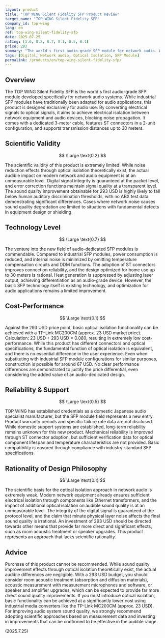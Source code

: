 ```yaml
---
layout: product
title: "TOP WING Silent Fidelity SFP Product Review"
target_name: "TOP WING Silent Fidelity SFP"
company_id: top-wing
lang: en
ref: top-wing-silent-fidelity-sfp
date: 2025-07-25
rating: [1.6, 0.2, 0.7, 0.1, 0.5, 0.1]
price: 293
summary: "The world's first audio-grade SFP module for network audio. While providing optical isolation, it faces significant challenges in scientific validity and cost-effectiveness."
tags: [Digital, Network audio, Optical Isolation, SFP Module]
permalink: /products/en/top-wing-silent-fidelity-sfp/
---
```

## Overview

The TOP WING Silent Fidelity SFP is the world's first audio-grade SFP module developed specifically for network audio systems. While industrial SFP modules have traditionally been adapted for audio applications, this product is designed exclusively for audio use. By converting electrical signals to optical signals, it aims to achieve electrical isolation between network equipment and audio devices, blocking noise propagation. It comes with a dedicated 3-meter cable, features ST connectors in a 2-unit configuration, and supports transmission distances up to 30 meters.

## Scientific Validity

$$ \Large \text{0.2} $$

The scientific validity of this product is extremely limited. While noise reduction effects through optical isolation theoretically exist, the actual audible impact on modern network and audio equipment is at an unmeasurable level. Digital signal integrity is guaranteed at the packet level, and error correction functions maintain signal quality at a transparent level. The sound quality improvement obtainable for 293 USD is highly likely to fall below human auditory discrimination thresholds, with no ABX test data demonstrating significant differences. Cases where network noise causes sound quality degradation are limited to situations with fundamental defects in equipment design or shielding.

## Technology Level

$$ \Large \text{0.7} $$

The venture into the new field of audio-dedicated SFP modules is commendable. Compared to industrial SFP modules, power consumption is reduced, and internal noise is minimized by omitting temperature compensation circuits and DDM functions. The adoption of ST connectors improves connection reliability, and the design optimized for home use up to 30 meters is rational. Heat generation is suppressed by adjusting laser output, achieving differentiation as an audio-grade device. However, the basic SFP technology itself is existing technology, and optimization for audio applications remains a limited improvement.

## Cost-Performance

$$ \Large \text{0.1} $$

Against the 293 USD price point, basic optical isolation functionality can be achieved with a TP-Link MC200CM (approx. 23 USD market price). Calculation: 23 USD ÷ 293 USD = 0.080, resulting in extremely low cost-performance. While this product has different connectors and optical specifications, the fundamental function of optical isolation is equivalent, and there is no essential difference in the user experience. Even when substituting with industrial SFP module configurations for similar purposes, construction is possible for around 67 USD. No clear performance differences are demonstrated to justify the price differential, even considering the added value of an audio-dedicated design.

## Reliability & Support

$$ \Large \text{0.5} $$

TOP WING has established credentials as a domestic Japanese audio specialist manufacturer, but the SFP module field represents a new entry. Product warranty periods and specific failure rate data are not disclosed. While domestic support systems are established, long-term reliability remains unknown for this new product. Mechanical reliability is improved through ST connector adoption, but sufficient verification data for optical component lifespan and temperature characteristics are not provided. Basic compatibility is ensured through compliance with industry-standard SFP specifications.

## Rationality of Design Philosophy

$$ \Large \text{0.1} $$

The scientific basis for the optical isolation approach in network audio is extremely weak. Modern network equipment already ensures sufficient electrical isolation through components like Ethernet transformers, and the impact of additional optical isolation on audible sound quality is at an unmeasurable level. The integrity of the digital signal is guaranteed at the protocol level, and the claim that minute physical layer noise affects the final sound quality is irrational. An investment of 293 USD should be directed towards other means that provide far more direct and significant effects, such as room acoustic treatment or speaker upgrades. This product represents an approach that lacks scientific rationality.

## Advice

Purchase of this product cannot be recommended. While sound quality improvement effects through optical isolation theoretically exist, the actual audible differences are negligible. With a 293 USD budget, you should consider room acoustic treatment (absorption and diffusion materials), acoustic measurement with measurement microphones and software, or speaker and amplifier upgrades, which can be expected to provide far more direct sound quality improvements. If you must introduce optical isolation, basic functionality can be achieved at a significantly lower cost using industrial media converters like the TP-Link MC200CM (approx. 23 USD). For improving audio system sound quality, we strongly recommend adopting scientific approaches based on measurement data and investing in improvements that can be confirmed to be effective in the audible range.

(2025.7.25)
